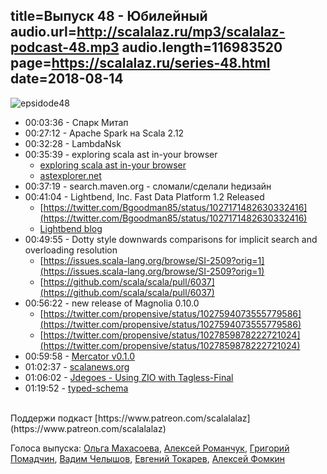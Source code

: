 title=Выпуск 48 - Юбилейный
audio.url=http://scalalaz.ru/mp3/scalalaz-podcast-48.mp3
audio.length=116983520
page=https://scalalaz.ru/series-48.html
date=2018-08-14
----

![epsidode48](img/episode48.jpg)

* 00:03:36 - Спарк Митап   
* 00:27:12 - Apache Spark на Scala 2.12
* 00:32:28 - LambdaNsk
* 00:35:39 - exploring scala ast in-your browser
    *   [exploring scala ast in-your browser](https://blog.buildo.io/exploring-scala-ast-in-your-browser-dc0b1fb743e0)
    *   [astexplorer.net](https://astexplorer.net/#/gist/da91d24f9a81e27219629c06c73fecfc/43ee2593d93fc48487e0d11ee7ab0de7267da8cd)
* 00:37:19 - search.maven.org - cломали/cделали hедизайн
* 00:41:04 - Lightbend, Inc. Fast Data Platform 1.2 Released
    *   [https://twitter.com/Bgoodman85/status/1027171482630332416](https://twitter.com/Bgoodman85/status/1027171482630332416)
    *   [Lightbend blog](https://www.lightbend.com/blog/lightbend-fast-data-platform-1-2-released-includes-kubernetes-support-and-new-management-features)
* 00:49:55 - Dotty style downwards comparisons for implicit search and overloading resolution
    *   [https://issues.scala-lang.org/browse/SI-2509?orig=1](https://issues.scala-lang.org/browse/SI-2509?orig=1)
    *   [https://github.com/scala/scala/pull/6037](https://github.com/scala/scala/pull/6037)  
* 00:56:22 - new release of Magnolia 0.10.0
    *   [https://twitter.com/propensive/status/1027594073555779586](https://twitter.com/propensive/status/1027594073555779586)
    *   [https://twitter.com/propensive/status/1027859878222721024](https://twitter.com/propensive/status/1027859878222721024)  
* 00:59:58 - [Mercator v0.1.0](https://twitter.com/propensive/status/1027547440407355392)   
* 01:02:37 - [scalanews.org](https://scalanews.org/ru/)
* 01:06:02 - [Jdegoes - Using ZIO with Tagless-Final](http://degoes.net/articles/polymorphic-bifunctors) 
* 01:19:52 - [typed-schema](https://github.com/TinkoffCreditSystems/typed-schema)

<br/>
Поддержи подкаст [https://www.patreon.com/scalalalaz](https://www.patreon.com/scalalalaz)

<br/>

Голоса выпуска:
[Ольга Махасоева](https://twitter.com/oli_kitty),
[Алексей Романчук](http://github.com/13h3r),
[Григорий Помадчин](https://github.com/pomadchin),
[Вадим Челышов](http://github.com/dos65),
[Евгений Токарев](https://twitter.com/strobegen),
[Алексей Фомкин](http://github.com/fomkin)
